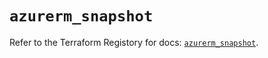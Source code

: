 # `azurerm_snapshot`

Refer to the Terraform Registory for docs: [`azurerm_snapshot`](https://registry.terraform.io/providers/hashicorp/azurerm/3.57.0/docs/resources/snapshot).
